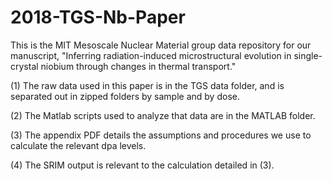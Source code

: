 # 2018-TGS-Nb-Paper
This is the MIT Mesoscale Nuclear Material group data repository for our manuscript, "Inferring radiation-induced microstructural evolution in single-crystal niobium through changes in thermal transport."

(1) The raw data used in this paper is in the TGS data folder, and is separated out in zipped folders by sample and by dose.

(2) The Matlab scripts used to analyze that data are in the MATLAB folder.

(3) The appendix PDF details the assumptions and procedures we use to calculate the relevant dpa levels.

(4) The SRIM output is relevant to the calculation detailed in (3). 
